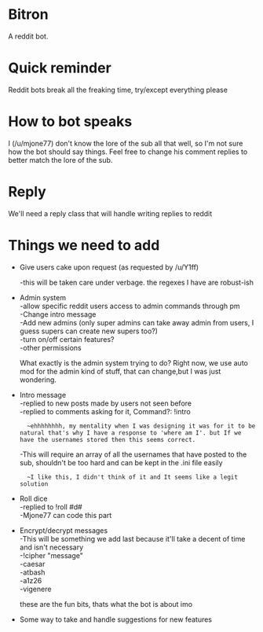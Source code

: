 # Bitron
A reddit bot.

# Quick reminder
Reddit bots break all the freaking time, try/except everything please

# How to bot speaks
I (/u/mjone77) don't know the lore of the sub all that well, so I'm not sure how the bot should say things. Feel free to change his comment replies to better match the lore of the sub.

# Reply
We'll need a reply class that will handle writing replies to reddit

# Things we need to add
* Give users cake upon request (as requested by /u/Y1ff)
	
	-this will be taken care under verbage. the regexes I have are robust-ish

* Admin system  
 	-allow specific reddit users access to admin commands through pm  
	-Change intro message  
	-Add new admins (only super admins can take away admin from users, I guess supers can create new supers too?)  
	-turn on/off certain features?  
	-other permissions

	What exactly is the admin system trying to do? Right now, we use auto mod for the admin kind of stuff, that can change,but I was just wondering.
	
* Intro message  
 	-replied to new posts made by users not seen before  
	-replied to comments asking for it, Command?: !intro 
		
		~ehhhhhhhh, my mentality when I was designing it was for it to be natural that's why I have a response to 'where am I'. but If we have the usernames stored then this seems correct.
	-This will require an array of all the usernames that have posted to the sub, shouldn't be too hard and can be kept in the .ini file easily
		
		~I like this, I didn't think of it and It seems like a legit solution

* Roll dice  
 	-replied to !roll #d#  
	-Mjone77 can code this part

* Encrypt/decrypt messages  
	-This will be something we add last because it'll take a decent of time and isn't necessary  
	-!cipher "message"  
	-caesar  
	-atbash  
	-a1z26  
	-vigenere

	these are the fun bits, thats what the bot is about imo
	
* Some way to take and handle suggestions for new features
